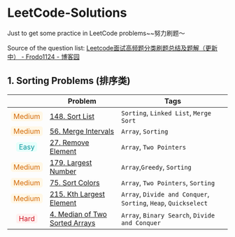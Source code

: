 # LeetCode-Solutions

Just to get some practice in LeetCode problems~~努力刷题～

Source of the question list: [Leetcode面试高频题分类刷题总结及题解（更新中） - Frodo1124 - 博客园](https://www.cnblogs.com/shixuanliu/p/17015860.html)

## 1. Sorting Problems (排序类)

|                                                                                                                               | Problem                                                | Tags                                                            |
|:-----------------------------------------------------------------------------------------------------------------------------:| ------------------------------------------------------ | --------------------------------------------------------------- |
| <span style="color:#d46b08;background:#fff7e6;border-color:#ffd591;padding:1px 6px;border-radius:5px">Medium</span>           | [148. Sort List](solutions/problem_0148.md)            | `Sorting`, `Linked List`, `Merge Sort`                          |
| <span style="color:#d46b08;background:#fff7e6;border-color:#ffd591;padding:1px 6px;border-radius:5px">Medium</span>           | [56. Merge Intervals](solutions/problem_0056.md)       | `Array`, `Sorting`                                              |
| <span style="color:#08979c;background:#e6fffb;border-color:#87e8de;padding:1px 6px;border-radius:5px;width:100%;">Easy</span> | [27. Remove Element](solutions/problem_0027.md)        | `Array`, `Two Pointers`                                         |
| <span style="color:#d46b08;background:#fff7e6;border-color:#ffd591;padding:1px 6px;border-radius:5px">Medium</span>           | [179. Largest Number](solutions/problem_0179.md)       | `Array`,`Greedy`, `Sorting`                                     |
| <span style="color:#d46b08;background:#fff7e6;border-color:#ffd591;padding:1px 6px;border-radius:5px">Medium</span>           | [75. Sort Colors](solutions/problem_0179.md)           | `Array`, `Two Pointers`, `Sorting`                              |
| <span style="color:#d46b08;background:#fff7e6;border-color:#ffd591;padding:1px 6px;border-radius:5px">Medium</span>           | [215. Kth Largest Element](solutions/problems_0215.md) | `Array`, `Divide and Conquer`, `Sorting`, `Heap`, `Quickselect` |
| <span style="color:#cf1322;background:#fff1f0;border-color:#ffa39e;padding:1px 6px;border-radius:5px;">Hard</span>            | [4. Median of Two Sorted Arrays](solutions/0004.md)    | `Array`, `Binary Search`, `Divide and Conquer`                  |
